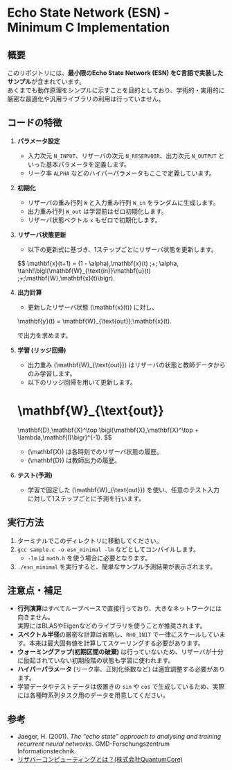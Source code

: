 # Echo State Network (ESN) - Minimum C Implementation

## 概要

このリポジトリには、**最小限のEcho State Network (ESN) をC言語で実装したサンプル**が含まれています。  
あくまでも動作原理をシンプルに示すことを目的としており、学術的・実用的に厳密な最適化や汎用ライブラリの利用は行っていません。

## コードの特徴

1. **パラメータ設定**  
   - 入力次元 `N_INPUT`、リザーバの次元 `N_RESERVOIR`、出力次元 `N_OUTPUT` といった基本パラメータを定義します。  
   - リーク率 `ALPHA` などのハイパーパラメータもここで定義しています。

2. **初期化**  
   - リザーバの重み行列 `W` と入力重み行列 `W_in` をランダムに生成します。  
   - 出力重み行列 `W_out` は学習前はゼロ初期化します。  
   - リザーバ状態ベクトル `x` もゼロで初期化します。

3. **リザーバ状態更新**  
   - 以下の更新式に基づき、1ステップごとにリザーバ状態を更新します。

   $$
   \mathbf{x}(t+1) 
   = (1 - \alpha)\,\mathbf{x}(t)
   \;+\;
   \alpha\,
   \tanh\!\bigl(\mathbf{W}_{\text{in}}\mathbf{u}(t)
   \;+\;\mathbf{W}\,\mathbf{x}(t)\bigr).

4. **出力計算**  
   - 更新したリザーバ状態 \(\mathbf{x}(t)\) に対し、

   \mathbf{y}(t) 
   = \mathbf{W}_{\text{out}}\;\mathbf{x}(t).

   で出力を求めます。

5. **学習 (リッジ回帰)**  
   - 出力重み \(\mathbf{W}_{\text{out}}\) はリザーバの状態と教師データからのみ学習します。  
   - 以下のリッジ回帰を用いて更新します。

   \mathbf{W}_{\text{out}}
   =
   \mathbf{D}\,\mathbf{X}^\top
   \bigl(\mathbf{X}\,\mathbf{X}^\top + \lambda\,\mathbf{I}\bigr)^{-1}.
   $$

   - \(\mathbf{X}\) は各時刻でのリザーバ状態の履歴。  
   - \(\mathbf{D}\) は教師出力の履歴。

6. **テスト(予測)**  
   - 学習で固定した \(\mathbf{W}_{\text{out}}\) を使い、任意のテスト入力に対して1ステップごとに予測を行います。

## 実行方法

1. ターミナルでこのディレクトリに移動してください。
2. `gcc sample.c -o esn_minimal -lm` などとしてコンパイルします。  
   - `-lm` は `math.h` を使う場合に必要となります。
3. `./esn_minimal` を実行すると、簡単なサンプル予測結果が表示されます。

## 注意点・補足

- **行列演算**はすべてループベースで直接行っており、大きなネットワークには向きません。  
  実際にはBLASやEigenなどのライブラリを使うことが推奨されます。  
- **スペクトル半径**の厳密な計算は省略し、`RHO_INIT` で一律にスケールしています。本来は最大固有値を計算してスケーリングする必要があります。  
- **ウォーミングアップ(初期区間の破棄)** は行っていないため、リザーバが十分に励起されていない初期段階の状態も学習に使われます。  
- **ハイパーパラメータ** (リーク率、正則化係数など) は適宜調整する必要があります。  
- 学習データやテストデータは仮置きの `sin` や `cos` で生成しているため、実際には各種時系列タスク用のデータを用意してください。

## 参考

- Jaeger, H. (2001). *The “echo state” approach to analysing and training recurrent neural networks*. GMD-Forschungszentrum Informationstechnik.
- [リザバーコンピューティングとは？(株式会社QuantumCore)](https://www.qcore.co.jp/reservoir/)
